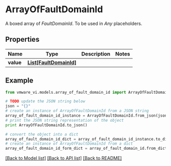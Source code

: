 # ArrayOfFaultDomainId

A boxed array of *FaultDomainId*. To be used in *Any* placeholders. 

## Properties
Name | Type | Description | Notes
------------ | ------------- | ------------- | -------------
**value** | [**List[FaultDomainId]**](FaultDomainId.md) |  | 

## Example

```python
from vmware_vi.models.array_of_fault_domain_id import ArrayOfFaultDomainId

# TODO update the JSON string below
json = "{}"
# create an instance of ArrayOfFaultDomainId from a JSON string
array_of_fault_domain_id_instance = ArrayOfFaultDomainId.from_json(json)
# print the JSON string representation of the object
print ArrayOfFaultDomainId.to_json()

# convert the object into a dict
array_of_fault_domain_id_dict = array_of_fault_domain_id_instance.to_dict()
# create an instance of ArrayOfFaultDomainId from a dict
array_of_fault_domain_id_form_dict = array_of_fault_domain_id.from_dict(array_of_fault_domain_id_dict)
```
[[Back to Model list]](../README.md#documentation-for-models) [[Back to API list]](../README.md#documentation-for-api-endpoints) [[Back to README]](../README.md)


